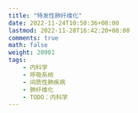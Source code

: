 ```yaml
---
title: "特发性肺纤维化"
date: 2022-11-24T10:50:36+08:00
lastmod: 2022-11-28T16:42:20+08:00
comments: true
math: false
weight: 20901
tags:
    - 内科学
    - 呼吸系统
    - 间质性肺疾病
    - 肺纤维化
    - TODO：内科学
---
```


